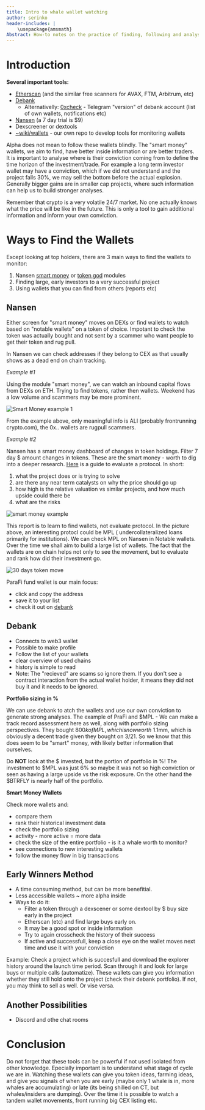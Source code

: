 ```yaml
---
title: Intro to whale wallet watching
author: serinko
header-includes: |
    \usepackage{amsmath}
Abstract: How-to notes on the practice of finding, following and analysing alpha wallets. The teaching is mainly inspired by OnchainWizzard and other professionals in the field.
---
```

# Introduction

**Several important tools:**

* [Etherscan](https://etherscan.io) (and the similar free scanners for AVAX, FTM, Arbitrum, etc)
* [Debank](https://debank.com/)
  * Alternativelly: [0xcheck](https://twitter.com/0xCheck) - Telegram "version" of debank account (list of own wallets, notifications etc)
* [Nansen](https://www.nansen.ai/) (a 7 day trial is $9)
* Dexscreener or dextools
* [~wiki/wallets](https://github.com/darkrenaissance/wiki/blob/master/wallets/) - our own repo to develop tools for monitoring wallets

Alpha does not mean to follow these wallets blindly. The "smart money" wallets, we aim to find, have better inside information or are better traders. It is important to analyse where is their conviction coming from to define the time horizon of the investment/trade.
For example a long term investor wallet may have a conviction, which if we did not understand and the project falls 30%, we may sell the bottom before the actual explosion.
Generally bigger gains are in smaller cap projects, where such information can help us to build stronger analyses.

Remember that crypto is a very volatile 24/7 market. No one actually knows what the price will be like in the future. This is only a tool to gain additional information and inform your own conviction.

# Ways to Find the Wallets

Except looking at top holders, there are 3 main ways to find the wallets to monitor:

1. Nansen [smart money](https://www.nansen.ai/nansen-101/introducing-smart-money) or [token god](https://www.nansen.ai/nansen-101/introducing-token-god-mode) modules
2. Finding large, early investors to a very successful project
3. Using wallets that you can find from others (reports etc)

## Nansen
Either screen for "smart money" moves on DEXs or find wallets to watch based on "notable wallets" on a token of choice.
Impotant to check the token was actually bought and not sent by a scammer who want people to get their token and rug pull.

In Nansen we can check addresses if they belong to CEX as that usually shows as a dead end on chain tracking.

*Example #1*

Using the module "smart money", we can watch an inbound capital flows from DEXs on ETH. Trying to find tokens, rather then wallets.
Weekend has a low volume and scammers may be more prominent.

![Smart Money example 1](https://substackcdn.com/image/fetch/f_auto,q_auto:good,fl_progressive:steep/https%3A%2F%2Fbucketeer-e05bbc84-baa3-437e-9518-adb32be77984.s3.amazonaws.com%2Fpublic%2Fimages%2F434c971d-7431-4f7a-9c2a-cb39d8866057_1302x746.png)

From the example above, only meaningful info is ALI (probably frontrunning crypto.com), the 0x.. wallets are rugpull scammers.

*Example #2*

Nansen has a smart money dashboard of changes in token holdings. Filter 7 day $ amount changes in tokens.
These are the smart money - worth to dig into a deeper research. [Here](https://github.com/darkrenaissance/wiki/blob/master/defi/l2_tokenomics.md) is a guide to evaluate a protocol. In short:

1. what the project does or is trying to solve
2. are there any near term catalysts on why the price should go up
3. how high is the relative valuation vs similar projects, and how much upside could there be
4. what are the risks

![smart money example](https://substackcdn.com/image/fetch/f_auto,q_auto:good,fl_progressive:steep/https%3A%2F%2Fbucketeer-e05bbc84-baa3-437e-9518-adb32be77984.s3.amazonaws.com%2Fpublic%2Fimages%2Fa143937f-d305-43f0-ac69-3adc46d7751d_1296x745.png)

This report is to learn to find wallets, not evaluate protocol. In the picture above, an interesting protocl could be MPL ( undercollateralized loans primarily for institutions). We can check MPL on Nansen in Notable wallets.
Over the time we shall aim to build a large list of wallets. The fact that the wallets are on chain helps not only to see the movement, but to evaluate and rank how did their investment go.

![30 days token move](https://substackcdn.com/image/fetch/f_auto,q_auto:good,fl_progressive:steep/https%3A%2F%2Fbucketeer-e05bbc84-baa3-437e-9518-adb32be77984.s3.amazonaws.com%2Fpublic%2Fimages%2Fd82083f4-973a-4d98-9c8c-50374a0f3541_1324x741.png)

ParaFi fund wallet is our main focus:

* click and copy the address
* save it to your list
* check it out on [debank](https://debank.com/profile/0x4655b7ad0b5f5bacb9cf960bbffceb3f0e51f363)

## Debank

* Connects to web3 wallet
* Possible to make profile
* Follow the list of your wallets
* clear overview of used chains
* history is simple to read
* Note: The "recieved" are scams so ignore them.  If you don't see a contract  interaction from the actual wallet holder, it means they did not buy it and it needs to be ignored. 

**Portfolio sizing in %**

We can use debank to atch the wallets and use our own conviction to generate strong analyses.
The example of PraFi and $MPL - We can make a track record assessment here as well, along with portfolio sizing perspectives.   They bought $800k of MPL, which is now worth ~$1.1mm, which is obviously a decent trade given they bought on 3/21.   So we know that this does seem to be "smart" money, with likely better information that ourselves.

Do **NOT** look at the $ invested, but the portion of portfolio in %! The investment to $MPL was just 6% so maybe it was not so high conviction or seen as having a large upside vs the risk exposure. On the other hand the $BTRFLY is nearly half of the portfolio.

**Smart Money Wallets**

Check more wallets and:

* compare them
* rank their historical investment data
* check the portfolio sizing
* activity - more active = more data
* check the size of the entire portfolio - is it a whale worth to monitor?
* see connections to new interesting wallets
* follow the money flow in big transactions

## Early Winners Method

* A time consuming method, but can be more benefitial. 
* Less accessible wallets ~ more alpha inside
* Ways to do it:
  * Filter a token through a dexscener or some dextool by $ buy size early in the project
  * Etherscan (etc) and find large buys early on.
  * It may be a good spot or inside information
  * Try to again crosscheck the history of their success
  * If active and successfull, keep a close eye on the wallet moves next time and use it with your conviction
  
Example:
Check a project which is succesfull and download the explorer history around the launch time period.
Scan through it and look for large buys or multiple calls (automatize). These wallets can give you information whether they still hold onto the project (check their debank portfolio). 
If not, you may think to sell as well. Or vise versa.

## Another Possibilities

* Discord and othe chat rooms

# Conclusion

Do not forget that these tools can be powerful if not used isolated from other knowledge. Epecially important is to understand what stage of cycle we are in.
Watching these wallets can give you token ideas, farming ideas, and give you signals of when you are early (maybe only 1 whale is in, more whales are accumulating) or late (its being shilled on CT, but whales/insiders are dumping).
Over the time it is possible to watch a tandem wallet movements, front running big CEX listing etc.